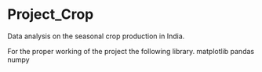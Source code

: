 # Project_Crop
Data analysis on the seasonal crop production in India.

For the proper working of the project the following library.
matplotlib
pandas
numpy
